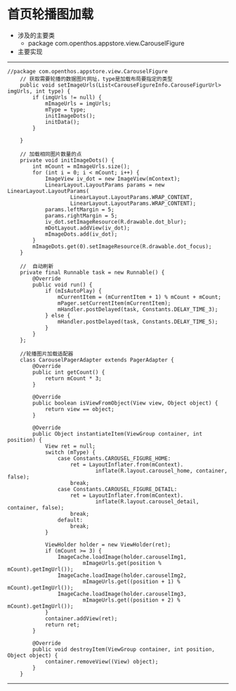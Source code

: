 # 首页轮播图加载

- 涉及的主要类
  - package com.openthos.appstore.view.CarouselFigure
- 主要实现
***
    //package com.openthos.appstore.view.CarouselFigure
        // 获取需要轮播的数据图片网址，type是加载布局要指定的类型
        public void setImageUrls(List<CarouseFigureInfo.CarouseFigurUrl> imgUrls, int type) {
            if (imgUrls != null) {
                mImageUrls = imgUrls;
                mType = type;
                initImageDots();
                initData();
            }
    
        }
        
        // 加载相同图片数量的点
        private void initImageDots() {
            int mCount = mImageUrls.size();
            for (int i = 0; i < mCount; i++) {
                ImageView iv_dot = new ImageView(mContext);
                LinearLayout.LayoutParams params = new LinearLayout.LayoutParams(
                        LinearLayout.LayoutParams.WRAP_CONTENT,
                        LinearLayout.LayoutParams.WRAP_CONTENT);
                params.leftMargin = 5;
                params.rightMargin = 5;
                iv_dot.setImageResource(R.drawable.dot_blur);
                mDotLayout.addView(iv_dot);
                mImageDots.add(iv_dot);
            }
            mImageDots.get(0).setImageResource(R.drawable.dot_focus);
        }
        
        //  自动刷新
        private final Runnable task = new Runnable() {
            @Override
            public void run() {
                if (mIsAutoPlay) {
                    mCurrentItem = (mCurrentItem + 1) % mCount + mCount;
                    mPager.setCurrentItem(mCurrentItem);
                    mHandler.postDelayed(task, Constants.DELAY_TIME_3);
                } else {
                    mHandler.postDelayed(task, Constants.DELAY_TIME_5);
                }
            }
        };
        
        //轮播图片加载适配器
        class CarouselPagerAdapter extends PagerAdapter {
            @Override
            public int getCount() {
                return mCount * 3;
            }
    
            @Override
            public boolean isViewFromObject(View view, Object object) {
                return view == object;
            }
    
            @Override
            public Object instantiateItem(ViewGroup container, int position) {
                View ret = null;
                switch (mType) {
                    case Constants.CAROUSEL_FIGURE_HOME:
                        ret = LayoutInflater.from(mContext).
                                inflate(R.layout.carousel_home, container, false);
                        break;
                    case Constants.CAROUSEL_FIGURE_DETAIL:
                        ret = LayoutInflater.from(mContext).
                                inflate(R.layout.carousel_detail, container, false);
                        break;
                    default:
                        break;
                }
    
                ViewHolder holder = new ViewHolder(ret);
                if (mCount >= 3) {
                    ImageCache.loadImage(holder.carouselImg1,
                            mImageUrls.get(position % mCount).getImgUrl());
                    ImageCache.loadImage(holder.carouselImg2,
                            mImageUrls.get((position + 1) % mCount).getImgUrl());
                    ImageCache.loadImage(holder.carouselImg3,
                            mImageUrls.get((position + 2) % mCount).getImgUrl());
                }
                container.addView(ret);
                return ret;
            }
    
            @Override
            public void destroyItem(ViewGroup container, int position, Object object) {
                container.removeView((View) object);
            }
        }
        
        
***
  
